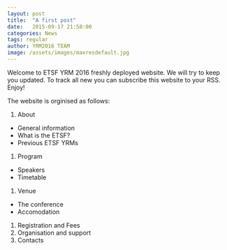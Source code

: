 ```yaml
---
layout: post
title:  "A first post"
date:   2015-09-17 21:58:00
categories: News
tags: regular
author: YRM2016 TEAM
image: /assets/images/maxresdefault.jpg
---
```


Welcome to  ETSF YRM 2016 freshly deployed website. We will try to keep you updated. To track all new you can subscribe this website to your RSS. Enjoy!

The website is orginised as follows:

1. About
  - General information
  - What is the ETSF?
  - Previous ETSF YRMs
1. Program
  - Speakers
  - Timetable
1. Venue
  - The conference
  - Accomodation
1. Registration and Fees
1. Organisation and support
1. Contacts
